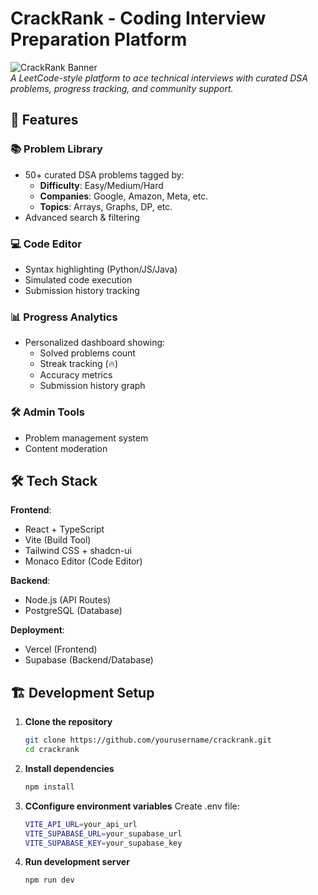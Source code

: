# CrackRank - Coding Interview Preparation Platform

![CrackRank Banner](https://via.placeholder.com/1200x400/1E3A8A/FFFFFF?text=CrackRank)  
*A LeetCode-style platform to ace technical interviews with curated DSA problems, progress tracking, and community support.*

## 🚀 Features

### 📚 Problem Library
- 50+ curated DSA problems tagged by:
  - **Difficulty**: Easy/Medium/Hard
  - **Companies**: Google, Amazon, Meta, etc.
  - **Topics**: Arrays, Graphs, DP, etc.
- Advanced search & filtering

### 💻 Code Editor
- Syntax highlighting (Python/JS/Java)
- Simulated code execution
- Submission history tracking

### 📊 Progress Analytics
- Personalized dashboard showing:
  - Solved problems count
  - Streak tracking (🔥)
  - Accuracy metrics
  - Submission history graph

### 🛠 Admin Tools
- Problem management system
- Content moderation

## 🛠 Tech Stack

**Frontend**:
- React + TypeScript
- Vite (Build Tool)
- Tailwind CSS + shadcn-ui
- Monaco Editor (Code Editor)

**Backend**:
- Node.js (API Routes)
- PostgreSQL (Database)

**Deployment**:
- Vercel (Frontend)
- Supabase (Backend/Database)

## 🏗 Development Setup

1. **Clone the repository**
   ```bash
   git clone https://github.com/yourusername/crackrank.git
   cd crackrank
2. **Install dependencies**
   ```bash
   npm install
3. **CConfigure environment variables**
   Create .env file: 
   ```bash
   VITE_API_URL=your_api_url
   VITE_SUPABASE_URL=your_supabase_url
   VITE_SUPABASE_KEY=your_supabase_key
4. **Run development server**
   ```bash
   npm run dev


